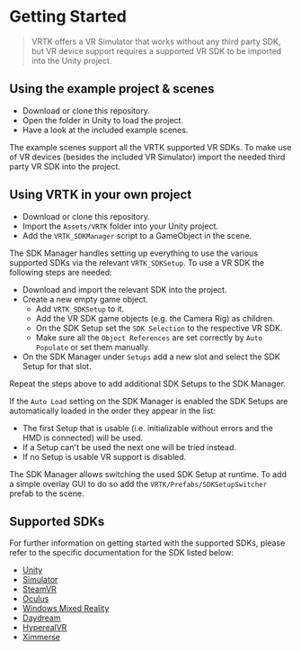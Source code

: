 # Getting Started

  > VRTK offers a VR Simulator that works without any third party SDK, but VR device support requires a supported VR SDK to be imported into the Unity project.

## Using the example project & scenes

 * Download or clone this repository.
 * Open the folder in Unity to load the project.
 * Have a look at the included example scenes.

The example scenes support all the VRTK supported VR SDKs. To make use of VR devices (besides the included VR Simulator) import the needed third party VR SDK into the project.

## Using VRTK in your own project

 * Download or clone this repository.
 * Import the `Assets/VRTK` folder into your Unity project.
 * Add the `VRTK_SDKManager` script to a GameObject in the scene.

The SDK Manager handles setting up everything to use the various supported SDKs via the relevant `VRTK_SDKSetup`. To use a VR SDK the following steps are needed:

 * Download and import the relevant SDK into the project.
 * Create a new empty game object.
   * Add `VRTK_SDKSetup` to it.
   * Add the VR SDK game objects (e.g. the Camera Rig) as children.
   * On the SDK Setup set the `SDK Selection` to the respective VR SDK.
   * Make sure all the `Object References` are set correctly by `Auto Populate` or set them manually.
 * On the SDK Manager under `Setups` add a new slot and select the SDK Setup for that slot.

Repeat the steps above to add additional SDK Setups to the SDK Manager.

If the `Auto Load` setting on the SDK Manager is enabled the SDK Setups are automatically loaded in the order they appear in the list:

 * The first Setup that is usable (i.e. initializable without errors and the HMD is connected) will be used.
 * If a Setup can't be used the next one will be tried instead.
 * If no Setup is usable VR support is disabled.

The SDK Manager allows switching the used SDK Setup at runtime. To add a simple overlay GUI to do so add the `VRTK/Prefabs/SDKSetupSwitcher` prefab to the scene.

## Supported SDKs

For further information on getting started with the supported SDKs, please refer to the specific documentation for the SDK listed below:

 * [Unity](/Assets/VRTK/Source/SDK/Unity/README.md)
 * [Simulator](/Assets/VRTK/Source/SDK/Simulator/README.md)
 * [SteamVR](/Assets/VRTK/Source/SDK/SteamVR/README.md)
 * [Oculus](/Assets/VRTK/Source/SDK/Oculus/README.md)
 * [Windows Mixed Reality](/Assets/VRTK/Source/SDK/WindowsMR/README.md)
 * [Daydream](/Assets/VRTK/Source/SDK/Daydream/README.md)
 * [HyperealVR](/Assets/VRTK/Source/SDK/HyperealVR/README.md)
 * [Ximmerse](/Assets/VRTK/Source/SDK/Ximmerse/README.md)